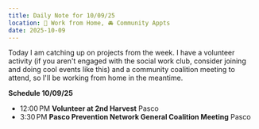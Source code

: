 ```yaml
---
title: Daily Note for 10/09/25
location: 🏡 Work from Home, 🚘 Community Appts
date: 2025-10-09
---
```

Today I am catching up on projects from the week. I have a volunteer activity (if you aren't engaged with the social work club, consider joining and doing cool events like this) and a community coalition meeting to attend, so I'll be working from home in the meantime.

**Schedule 10/09/25**
- 12:00 PM **Volunteer at 2nd Harvest** Pasco
- 3:30 PM **Pasco Prevention Network General Coalition Meeting** Pasco
